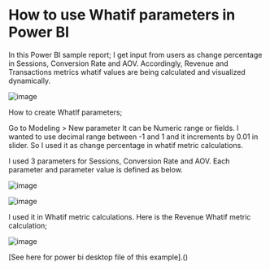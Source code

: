 # How to use Whatif parameters in Power BI 

In this Power BI sample report; I get input from users as change percentage in Sessions, Conversion Rate and AOV. Accordingly, Revenue and Transactions metrics whatif values are being calculated and visualized dynamically.

![image](https://github.com/burcuab/powerbi/assets/125803633/1a602ae2-ec9f-48ec-afe4-bb26706930c4)

How to create WhatIf parameters; 

Go to Modeling > New parameter
It can be Numeric range or fields. I wanted to use decimal range between -1 and 1 and it increments by 0.01 in slider. So I used it as change percentage in whatif metric calculations.

I used 3 parameters for Sessions, Conversion Rate and AOV. Each parameter and parameter value is defined as below.

![image](https://github.com/burcuab/powerbi/assets/125803633/60a21529-3ff2-405b-9594-e4385ac1c2f8)

![image](https://github.com/burcuab/powerbi/assets/125803633/1a283ba9-d8f1-40ef-9e2a-577065c71a44)

I used it in Whatif metric calculations. Here is the Revenue Whatif metric calculation;

![image](https://github.com/burcuab/powerbi/assets/125803633/8778ccf1-3097-48d5-b942-364ec0eddcda)

[See here for power bi desktop file of this example].()
